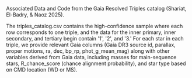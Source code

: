 Associated Data and Code from the Gaia Resolved Triples catalog (Shariat, El-Badry, & Naoz 2025).

The triples_catalog.csv contains the high-confidence sample where each row corresponds to one triple, and the data for the inner primary, inner secondary, and tertiary begin contain '1', '2', and '3.' 
For each star in each triple, we provide relevant Gaia columns (Gaia DR3 source id, parallax, proper motions, ra, dec, bp_rp, phot_g_mean_mag) along with other variables derived from Gaia data, including masses for main-sequence stars, R_chance_score (chance alignment probability), and star type based on CMD location (WD or MS).
